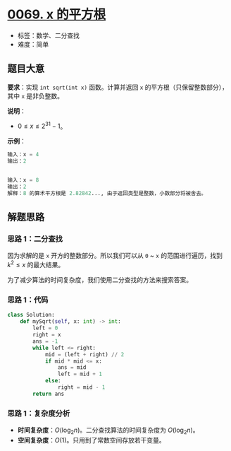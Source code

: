# [0069. x 的平方根](https://leetcode.cn/problems/sqrtx/)

- 标签：数学、二分查找
- 难度：简单

## 题目大意

**要求**：实现 `int sqrt(int x)` 函数。计算并返回 `x` 的平方根（只保留整数部分），其中 `x` 是非负整数。

**说明**：

- $0 \le x \le 2^{31} - 1$。

**示例**：

```python
输入：x = 4
输出：2


输入：x = 8
输出：2
解释：8 的算术平方根是 2.82842..., 由于返回类型是整数，小数部分将被舍去。
```

## 解题思路

### 思路 1：二分查找

因为求解的是 `x` 开方的整数部分。所以我们可以从 `0` ~ `x` 的范围进行遍历，找到 $k^2 \le x$ 的最大结果。

为了减少算法的时间复杂度，我们使用二分查找的方法来搜索答案。

### 思路 1：代码

```python
class Solution:
    def mySqrt(self, x: int) -> int:
        left = 0
        right = x
        ans = -1
        while left <= right:
            mid = (left + right) // 2
            if mid * mid <= x:
                ans = mid
                left = mid + 1
            else:
                right = mid - 1
        return ans
```

### 思路 1：复杂度分析

- **时间复杂度**：$O(\log_2 n)$。二分查找算法的时间复杂度为 $O(\log_2 n)$。
- **空间复杂度**：$O(1)$。只用到了常数空间存放若干变量。